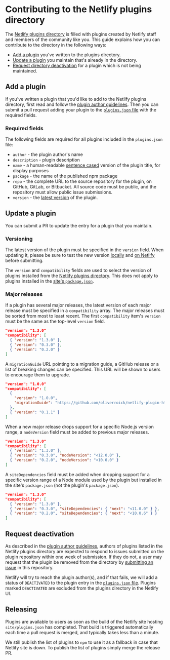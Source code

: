 # Contributing to the Netlify plugins directory

The [Netlify plugins directory](https://app.netlify.com/plugins) is filled with plugins created by Netlify staff and members of the community like you. This guide explains how you can contribute to the directory in the following ways:

- [Add a plugin](#add-a-plugin) you've written to the plugins directory.
- [Update a plugin](#update-a-plugin) you maintain that's already in the directory.
- [Request directory deactivation](#request-deactivation) for a plugin which is not being maintained.

## Add a plugin

If you've written a plugin that you'd like to add to the Netlify plugins directory, first read and follow the [plugin author guidelines](/docs/guidelines.md). Then you can submit a pull request adding your plugin to the [`plugins.json` file](/site/plugins.json) with the required fields.

### Required fields

The following fields are required for all plugins included in the `plugins.json` file:

- `author` - the plugin author's name
- `description` - plugin description
- `name` - a human-readable [sentence cased](https://en.wikipedia.org/wiki/Letter_case#Sentence_case) version of the plugin title, for display purposes
- `package` - the name of the published npm package
- `repo` - the complete URL to the source repository for the plugin, on GitHub, GitLab, or Bitbucket. All source code must be public, and the repository must allow public issue submissions.
- `version` - the [latest version](#versioning) of the plugin.

## Update a plugin

You can submit a PR to update the entry for a plugin that you maintain.

### Versioning

The latest version of the plugin must be specified in the `version` field. When updating it, please be sure to test the new version [locally](https://docs.netlify.com/cli/get-started/#run-builds-locally) and [on Netlify](https://docs.netlify.com/configure-builds/build-plugins/#install-a-plugin) before submitting.

The `version` and `compatibility` fields are used to select the version of plugins installed from the [Netlify plugins directory](https://docs.netlify.com/configure-builds/build-plugins/#ui-installation). This does not apply to plugins installed in the [site's `package.json`](https://docs.netlify.com/configure-builds/build-plugins/#file-based-installation).

### Major releases

If a plugin has several major releases, the latest version of each major release must be specified in a `compatibility` array. The major releases must be sorted from most to least recent. The first `compatibility` item's `version` must be the same as the top-level `version` field.

```json
"version": "1.3.0"
"compatibility": [
  { "version": "1.3.0" },
  { "version": "0.3.0" },
  { "version": "0.2.0" }
]
```

A `migrationGuide` URL pointing to a migration guide, a GitHub release or a list of breaking changes can be specified. This URL will be shown to users to encourage them to upgrade.

```json
"version": "1.0.0"
"compatibility": [
  {
    "version": "1.0.0",
    "migrationGuide": "https://github.com/oliverroick/netlify-plugin-html-validate/releases/tag/v1.0.0"
  },
  { "version": "0.1.1" }
]
```

When a new major release drops support for a specific Node.js version range, a `nodeVersion` field must be added to previous major releases.

```json
"version": "1.3.0"
"compatibility": [
  { "version": "1.3.0" },
  { "version": "0.3.0", "nodeVersion": "<12.0.0" },
  { "version": "0.2.0", "nodeVersion": "<10.0.0" }
]
```

A `siteDependencies` field must be added when dropping support for a specific version range of a Node module used by the plugin but installed in the site's `package.json` (not the plugin's `package.json`).

```json
"version": "1.3.0"
"compatibility": [
  { "version": "1.3.0" },
  { "version": "0.3.0", "siteDependencies": { "next": "<11.0.0" } },
  { "version": "0.2.0", "siteDependencies": { "next": "<10.0.6" } }
]
```

## Request deactivation

As described in the [plugin author guidelines](/docs/guidelines.md#be-prepared-to-provide-support), authors of plugins listed in the Netlify plugins directory are expected to respond to issues submitted on the plugin repository within one week of submission. If they do not, a user may request that the plugin be removed from the directory by [submitting an issue](/issues/new) in this repository.

Netlify will try to reach the plugin author(s), and if that fails, we will add a status of `DEACTIVATED` to the plugin entry in the [`plugins.json` file](/site/plugins.json). Plugins marked `DEACTIVATED` are excluded from the plugins directory in the Netlify UI.

## Releasing

Plugins are available to users as soon as the build of the Netlify site hosting `site/plugins.json` has completed. That build is triggered automatically each time a pull request is merged, and typically takes less than a minute.

We still publish the list of plugins to `npm` to use it as a fallback in case that Netlify site is down. To publish the list of plugins simply merge the release PR.
